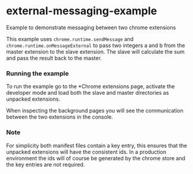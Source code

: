 # external-messaging-example
Example to demonstrate messaging between two chrome extensions

This example uses `chrome.runtime.sendMessage` and `chrome.runtime.onMessageExternal` to pass two
integers a and b from the master extension to the slave extension. The slave will calculate the sum
and pass the result back to the master.

### Running the example

To run the example go to the *Chrome extensions page, activate the developer mode and load both the
slave and master directories as unpacked extensions.

When inspecting the background pages you will see the communication between the two extensions in
the console.

### Note

For simplicity both manifest files contain a key entry, this ensures that the unpacked extensions
will have the consistent ids. In a production environment the ids will of course be generated by
the chrome store and the key entries are not required.
